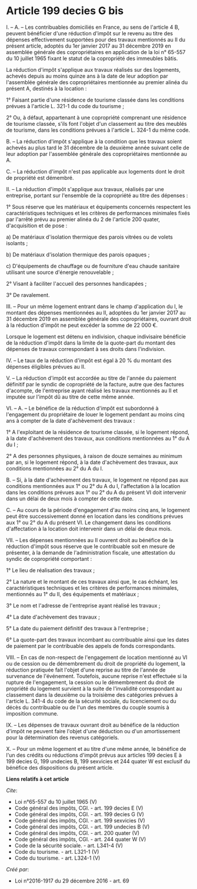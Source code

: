 # Article 199 decies G bis

I. – A. – Les contribuables domiciliés en France, au sens de l'article 4 B, peuvent bénéficier d'une réduction d'impôt sur le
revenu au titre des dépenses effectivement supportées pour des travaux mentionnés au II du présent article, adoptés du 1er
janvier 2017 au 31 décembre 2019 en assemblée générale des copropriétaires en application de la loi n° 65-557 du 10 juillet
1965 fixant le statut de la copropriété des immeubles bâtis.

La réduction d'impôt s'applique aux travaux réalisés sur des logements, achevés depuis au moins quinze ans à la date de leur
adoption par l'assemblée générale des copropriétaires mentionnée au premier alinéa du présent A, destinés à la location :

1° Faisant partie d'une résidence de tourisme classée dans les conditions prévues à l'article L. 321-1 du code du tourisme ;

2° Ou, à défaut, appartenant à une copropriété comprenant une résidence de tourisme classée, s'ils font l'objet d'un
classement au titre des meublés de tourisme, dans les conditions prévues à l'article L. 324-1 du même code.

B. – La réduction d'impôt s'applique à la condition que les travaux soient achevés au plus tard le 31 décembre de la deuxième
année suivant celle de leur adoption par l'assemblée générale des copropriétaires mentionnée au A.

C. – La réduction d'impôt n'est pas applicable aux logements dont le droit de propriété est démembré.

II. – La réduction d'impôt s'applique aux travaux, réalisés par une entreprise, portant sur l'ensemble de la copropriété au
titre des dépenses :

1° Sous réserve que les matériaux et équipements concernés respectent les caractéristiques techniques et les critères de
performances minimales fixés par l'arrêté prévu au premier alinéa du 2 de l'article 200 quater, d'acquisition et de pose :

a) De matériaux d'isolation thermique des parois vitrées ou de volets isolants ;

b) De matériaux d'isolation thermique des parois opaques ;

c) D'équipements de chauffage ou de fourniture d'eau chaude sanitaire utilisant une source d'énergie renouvelable ;

2° Visant à faciliter l'accueil des personnes handicapées ;

3° De ravalement.

III. – Pour un même logement entrant dans le champ d'application du I, le montant des dépenses mentionnées au II, adoptées du
1er janvier 2017 au 31 décembre 2019 en assemblée générale des copropriétaires, ouvrant droit à la réduction d'impôt ne peut
excéder la somme de 22 000 €.

Lorsque le logement est détenu en indivision, chaque indivisaire bénéficie de la réduction d'impôt dans la limite de la
quote-part du montant des dépenses de travaux correspondant à ses droits dans l'indivision.

IV. – Le taux de la réduction d'impôt est égal à 20 % du montant des dépenses éligibles prévues au II.

V. – La réduction d'impôt est accordée au titre de l'année du paiement définitif par le syndic de copropriété de la facture,
autre que des factures d'acompte, de l'entreprise ayant réalisé les travaux mentionnés au II et imputée sur l'impôt dû au
titre de cette même année.

VI. – A. – Le bénéfice de la réduction d'impôt est subordonné à l'engagement du propriétaire de louer le logement pendant au
moins cinq ans à compter de la date d'achèvement des travaux :

1° A l'exploitant de la résidence de tourisme classée, si le logement répond, à la date d'achèvement des travaux, aux
conditions mentionnées au 1° du A du I ;

2° A des personnes physiques, à raison de douze semaines au minimum par an, si le logement répond, à la date d'achèvement des
travaux, aux conditions mentionnées au 2° du A du I.

B. – Si, à la date d'achèvement des travaux, le logement ne répond pas aux conditions mentionnées aux 1° ou 2° du A du I,
l'affectation à la location dans les conditions prévues aux 1° ou 2° du A du présent VI doit intervenir dans un délai de deux
mois à compter de cette date.

C. – Au cours de la période d'engagement d'au moins cinq ans, le logement peut être successivement donné en location dans les
conditions prévues aux 1° ou 2° du A du présent VI. Le changement dans les conditions d'affectation à la location doit
intervenir dans un délai de deux mois.

VII. – Les dépenses mentionnées au II ouvrent droit au bénéfice de la réduction d'impôt sous réserve que le contribuable soit
en mesure de présenter, à la demande de l'administration fiscale, une attestation du syndic de copropriété comportant :

1° Le lieu de réalisation des travaux ;

2° La nature et le montant de ces travaux ainsi que, le cas échéant, les caractéristiques techniques et les critères de
performances minimales, mentionnés au 1° du II, des équipements et matériaux ;

3° Le nom et l'adresse de l'entreprise ayant réalisé les travaux ;

4° La date d'achèvement des travaux ;

5° La date du paiement définitif des travaux à l'entreprise ;

6° La quote-part des travaux incombant au contribuable ainsi que les dates de paiement par le contribuable des appels de
fonds correspondants.

VIII. – En cas de non-respect de l'engagement de location mentionné au VI ou de cession ou de démembrement du droit de
propriété du logement, la réduction pratiquée fait l'objet d'une reprise au titre de l'année de survenance de l'événement.
Toutefois, aucune reprise n'est effectuée si la rupture de l'engagement, la cession ou le démembrement du droit de propriété
du logement survient à la suite de l'invalidité correspondant au classement dans la deuxième ou la troisième des catégories
prévues à l'article L. 341-4 du code de la sécurité sociale, du licenciement ou du décès du contribuable ou de l'un des
membres du couple soumis à imposition commune.

IX. – Les dépenses de travaux ouvrant droit au bénéfice de la réduction d'impôt ne peuvent faire l'objet d'une déduction ou
d'un amortissement pour la détermination des revenus catégoriels.

X. – Pour un même logement et au titre d'une même année, le bénéfice de l'un des crédits ou réductions d'impôt prévus aux
articles 199 decies E à 199 decies G, 199 undecies B, 199 sexvicies et 244 quater W est exclusif du bénéfice des dispositions
du présent article.

**Liens relatifs à cet article**

_Cite_:

  - Loi n°65-557 du 10 juillet 1965 (V)
  - Code général des impôts, CGI. - art. 199 decies E (V)
  - Code général des impôts, CGI. - art. 199 decies G (V)
  - Code général des impôts, CGI. - art. 199 sexvicies (V)
  - Code général des impôts, CGI. - art. 199 undecies B (V)
  - Code général des impôts, CGI. - art. 200 quater (V)
  - Code général des impôts, CGI. - art. 244 quater W (V)
  - Code de la sécurité sociale. - art. L341-4 (V)
  - Code du tourisme. - art. L321-1 (V)
  - Code du tourisme. - art. L324-1 (V)

_Créé par_:

  - Loi n°2016-1917 du 29 décembre 2016 - art. 69
